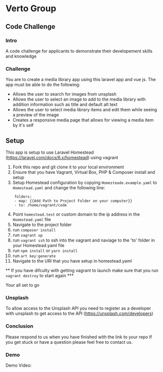 # Verto Group
## Code Challenge

### Intro
A code challenge for applicants to demonstrate their developement skills and knowledge

### Challenge
You are to create a media library app using this laravel app and vue js.
The app must be able to do the following:
* Allows the user to search for images from unsplash
* Allows the user to select an image to add to the media library with addition information such as title and default alt text
* Allows the user to select media library items and edit them while seeing a preview of the image
* Creates a responsive media page that allows for viewing a media item by it's self

## Setup
This app is setup to use Laravel Homestead (https://laravel.com/docs/6.x/homestead) using vagrant

1. Fork this repo and git clone it to your local environment
2. Ensure that you have Vagrant, Virtual Box, PHP & Composer install and setup
3. Setup Homestead configuration by copying `Homesteade.example.yaml` to `Homestead.yaml` and change the following line:
```
    folders:
    - map: {{Add Path to Project Folder on your computer}}
    - to: /home/vagrant/code
```
4. Point `homestead.test` or custom domain to the ip address in the `Hoemstead.yaml` file
5. Navigate to the project folder
6. run `composer install`
7. run `vagrant up`
8. run `vagrant ssh` to ssh into the vagrant and naviage to the 'to' folder in your Homestead.yaml file
9. run `npm install` or `yarn install`
10. run `art key:generate`
10. Navigate to the URl that you have setup in homestead.yaml

** If you have difculty with getting vagrant to launch make sure that you run `vagrant destroy` to start again ***

Your all set to go

### Unsplash
To allow access to the Unsplash API you need to register as a developer with unsplash to get access to the API (https://unsplash.com/developers)

### Conclusion
Please respond to us when you have finished with the link to your repo
If you get stuck or have a question please feel free to contact us.

### Demo
Demo Video:
